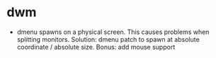 # dwm
* dmenu spawns on a physical screen. This causes problems when splitting monitors.
Solution: dmenu patch to spawn at absolute coordinate / absolute size. Bonus: add mouse support
